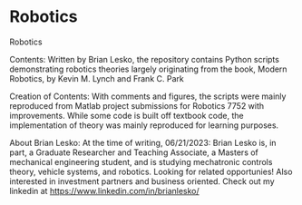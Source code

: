 # Robotics
Robotics

Contents: Written by Brian Lesko, the repository contains Python scripts demonstrating robotics theories largely originating from the book, Modern Robotics, by Kevin M. Lynch and Frank C. Park

Creation of Contents: With comments and figures, the scripts were mainly reproduced from Matlab project submissions for Robotics 7752 with improvements. While some code is built off textbook code, the implementation of theory was mainly reproduced for learning purposes.

About Brian Lesko: At the time of writing, 06/21/2023: Brian Lesko is, in part, a Graduate Researcher and Teaching Associate, a Masters of mechanical engineering student, and is studying mechatronic controls theory, vehicle systems, and robotics. Looking for related opportunies!
Also interested in investment partners and business oriented. Check out my linkedin at https://www.linkedin.com/in/brianlesko/ 
